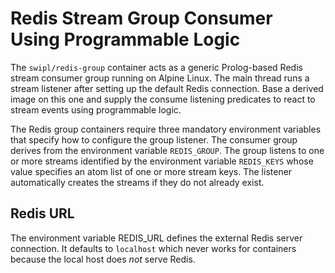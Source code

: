 # Redis Stream Group Consumer Using Programmable Logic

The `swipl/redis-group` container acts as a generic Prolog-based Redis
stream consumer group running on Alpine Linux. The main thread runs a
stream listener after setting up the default Redis connection. Base a
derived image on this one and supply the consume listening predicates to
react to stream events using programmable logic.

The Redis group containers require three mandatory environment
variables that specify how to configure the group listener. The consumer
group derives from the environment variable `REDIS_GROUP`. The group
listens to one or more streams identified by the environment variable
`REDIS_KEYS` whose value specifies an atom list of one or more stream
keys. The listener automatically creates the streams if they do not
already exist.

## Redis URL

The environment variable REDIS_URL defines the external Redis server connection. It defaults to `localhost` which never works for containers because the local host does *not* serve Redis.
